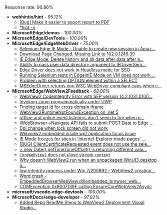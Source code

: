 Response rate: 90.86%

* **webhintio/hint** - _95.12%_
  * [[Bug] Make it easier to export report to PDF](https://github.com/webhintio/hint/issues/5217)
  * [*hint -v](https://github.com/webhintio/hint/issues/5174)
* **MicrosoftEdge/demos** - _100.00%_
* **MicrosoftEdge/DevTools** - _100.00%_
* **MicrosoftEdge/EdgeWebDriver** - _75.00%_
  * [Selenium Edge IE Mode - Unable to create new session in Amaz...](https://github.com/MicrosoftEdge/EdgeWebDriver/issues/32)
  * [Download Page Changed, Missing Link to 102.0.1245.39](https://github.com/MicrosoftEdge/EdgeWebDriver/issues/31)
  * [IE Edge Mode: Delete history and all data after data after a...](https://github.com/MicrosoftEdge/EdgeWebDriver/issues/30)
  * [Ability to pass user data directory argument to IEDriverServ...](https://github.com/MicrosoftEdge/EdgeWebDriver/issues/29)
  * [Edge Driver does not work in Headless mode for SSO](https://github.com/MicrosoftEdge/EdgeWebDriver/issues/28)
  * [Running Selenium tests in EdgeInIE Mode on VM does not work ...](https://github.com/MicrosoftEdge/EdgeWebDriver/issues/27)
  * [Problem with selecting OPTION element within a SELECT](https://github.com/MicrosoftEdge/EdgeWebDriver/issues/26)
  * [MSEdgeDriver returns non W3C WebDriver compliant caps when c...](https://github.com/MicrosoftEdge/EdgeWebDriver/issues/23)
* **MicrosoftEdge/WebView2Feedback** - _68.00%_
  * [WebView2 CodeIntegrity Error with SEP version 14.2.1031.0100...](https://github.com/MicrosoftEdge/WebView2Feedback/issues/2540)
  * [Invoking zoom programmatically under UWP](https://github.com/MicrosoftEdge/WebView2Feedback/issues/2538)
  * [Finding target id for cross domain iframe](https://github.com/MicrosoftEdge/WebView2Feedback/issues/2535)
  * [WebView2RuntimeNotFoundException on .net 5](https://github.com/MicrosoftEdge/WebView2Feedback/issues/2534)
  * [offline and online event listeners don't seem to fire when n...](https://github.com/MicrosoftEdge/WebView2Feedback/issues/2533)
  * [IWebBrowser->Navigate API fails to submit POST Data to Edge ...](https://github.com/MicrosoftEdge/WebView2Feedback/issues/2505)
  * [Dpi change when lock screen did not work](https://github.com/MicrosoftEdge/WebView2Feedback/issues/2493)
  * [Webview2 embedded  inside wpf application focus issue](https://github.com/MicrosoftEdge/WebView2Feedback/issues/2531)
  * [IE Mode freezes for sites in 'Internet Explorer mode pages' ...](https://github.com/MicrosoftEdge/WebView2Feedback/issues/2530)
  * [[BUG] ClientCertificateRequested event does not use the sele...](https://github.com/MicrosoftEdge/WebView2Feedback/issues/2528)
  * [> new Date().getTimezoneOffset() is returning different valu...](https://github.com/MicrosoftEdge/WebView2Feedback/issues/2526)
  * [`CoreWebView2` does not close stream `content`](https://github.com/MicrosoftEdge/WebView2Feedback/issues/2513)
  * [Why doesn't WebView2 run when an unpackaged WinUI3 desktop a...](https://github.com/MicrosoftEdge/WebView2Feedback/issues/2511)
  * [low integrity process under Win 7/2008R2 - WebView2 creation...](https://github.com/MicrosoftEdge/WebView2Feedback/issues/2500)
  * [Word crash - EmbeddedBrowserWebView.dll!embedded_browser_web...](https://github.com/MicrosoftEdge/WebView2Feedback/issues/2496)
  * [COMException 0x8007139F calling EnsureCoreWebView2Async](https://github.com/MicrosoftEdge/WebView2Feedback/issues/2495)
* **microsoft/vscode-edge-devtools** - _100.00%_
* **MicrosoftDocs/edge-developer** - _97.92%_
  * [Added Repo ReadMe Steps to WebView2 Deployment Visual Studio...](https://github.com/MicrosoftDocs/edge-developer/pull/2017)